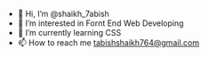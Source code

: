 - 👋 Hi, I’m @shaikh_7abish
- 👀 I’m interested in Fornt End Web Developing
- 🌱 I’m currently learning CSS
- 📫 How to reach me tabishshaikh764@gmail.com

<!---
shaikh7abish/shaikh7abish is a ✨ special ✨ repository because its `README.md` (this file) appears on your GitHub profile.
You can click the Preview link to take a look at your changes.
--->
